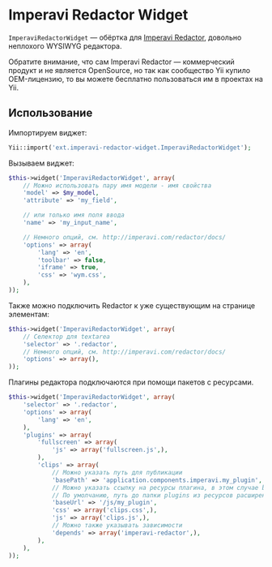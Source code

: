 Imperavi Redactor Widget
========================

`ImperaviRedactorWidget` — обёртка для [Imperavi Redactor](http://imperavi.com/redactor/),
довольно неплохого WYSIWYG редактора.

Обратите внимание, что сам Imperavi Redactor — коммерческий продукт и не является
OpenSource, но так как сообщество Yii купило OEM-лицензию, то вы можете бесплатно
пользоваться им в проектах на Yii.

Использование
-------------

Импортируем виджет:

```php
Yii::import('ext.imperavi-redactor-widget.ImperaviRedactorWidget');
```

Вызываем виджет:

```php
$this->widget('ImperaviRedactorWidget', array(
	// Можно использовать пару имя модели - имя свойства
	'model' => $my_model,
	'attribute' => 'my_field',

	// или только имя поля ввода
	'name' => 'my_input_name',

	// Немного опций, см. http://imperavi.com/redactor/docs/
	'options' => array(
		'lang' => 'en',
		'toolbar' => false,
		'iframe' => true,
		'css' => 'wym.css',
	),
));
```

Также можно подключить Redactor к уже существующим на странице элементам:

```php
$this->widget('ImperaviRedactorWidget', array(
	// Селектор для textarea
	'selector' => '.redactor',
	// Немного опций, см. http://imperavi.com/redactor/docs/
	'options' => array(),
));
```

Плагины редактора подключаются при помощи пакетов с ресурсами.

```php
$this->widget('ImperaviRedactorWidget', array(
	'selector' => '.redactor',
	'options' => array(
		'lang' => 'en',
	),
	'plugins' => array(
		'fullscreen' => array(
			'js' => array('fullscreen.js',),
		),
		'clips' => array(
			// Можно указать путь для публикации
			'basePath' => 'application.components.imperavi.my_plugin',
			// Можно указать ссылку на ресурсы плагина, в этом случае basePath игнорирутеся.
			// По умолчанию, путь до папки plugins из ресурсов расширения
			'baseUrl' => '/js/my_plugin',
			'css' => array('clips.css',),
			'js' => array('clips.js',),
			// Можно также указывать зависимости
			'depends' => array('imperavi-redactor',),
		),
	),
));
```
